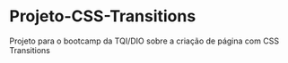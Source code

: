 # Projeto-CSS-Transitions
Projeto para o bootcamp da TQI/DIO sobre a criação de página com CSS Transitions
